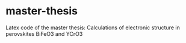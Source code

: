 # master-thesis
Latex code of the master thesis: Calculations of electronic structure in perovskites BiFeO3 and YCrO3
